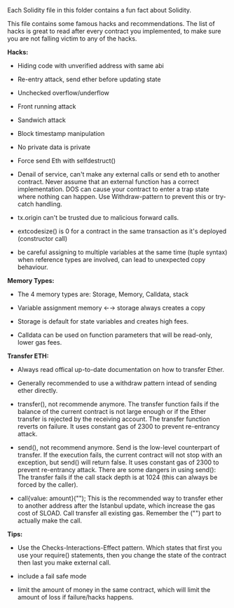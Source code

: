 Each Solidity file in this folder contains a fun fact about Solidity.


This file contains some famous hacks and recommendations.
The list of hacks is great to read after every contract you implemented, to make sure you are not falling victim to any of the hacks.


__Hacks:__
- Hiding code with unverified address with same abi
	
- Re-entry attack, send ether before updating state
	
- Unchecked overflow/underflow

- Front running attack

- Sandwich attack

- Block timestamp manipulation

- No private data is private

- Force send Eth with selfdestruct()

- Denail of service, can't make any external calls or send eth to another contract.
  Never assume that an external function has a correct implementation.
  DOS can cause your contract to enter a trap state where nothing can happen.
  Use Withdraw-pattern to prevent this or try-catch handling.

- tx.origin can't be trusted due to malicious forward calls.

- extcodesize() is 0 for a contract in the same transaction as it's deployed (constructor call)

- be careful assigning to multiple variables at the same time (tuple syntax) when reference types are involved, can lead to unexpected copy behaviour.

	

__Memory Types:__
	
- The 4 memory types are: Storage, Memory, Calldata, stack
	
- Variable assignment  memory ←→ storage always creates a copy
	
- Storage is default for state variables and creates high fees.
	
- Calldata can be used on function parameters that will be read-only, lower gas fees.


__Transfer ETH:__  
- Always read offical up-to-date documentation on how to transfer Ether. 

- Generally recommended to use a withdraw pattern intead of sending ether directly.

- transfer(), not recommende anymore.
  The transfer function fails if the balance of the current contract is not large enough 
  or if the Ether transfer is rejected by the receiving account. 
  The transfer function reverts on failure.
  It uses constant gas of 2300 to prevent re-entrancy attack.

- send(), not recommend anymore.
  Send is the low-level counterpart of transfer. 
  If the execution fails, the current contract will not stop with an exception, but send() will return false.
  It uses constant gas of 2300 to prevent re-entrancy attack.
  There are some dangers in using send(): The transfer fails if the call stack depth is at 1024 (this can always be forced by the caller).
- call{value: amount}("");
  This is the recommended way to transfer ether to another address after the Istanbul update, which increase the gas cost of SLOAD.
  Call transfer all existing gas.
  Remember the ("") part to actually make the call.


__Tips:__
	
- Use the Checks-Interactions-Effect pattern. 
  Which states that first you use your require() statements, then you change the state of the contract then last you make external call.
	
- include a fail safe mode
	
- limit the amount of money in the same contract, which will limit the amount of loss if failure/hacks happens.



